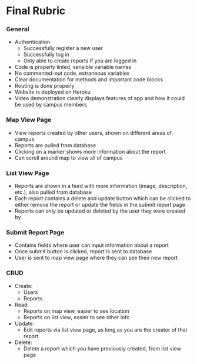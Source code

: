 # Final Rubric

### General

- Authentication
  - Successfully register a new user
  - Successfully log in
  - Only able to create reports if you are logged in
- Code is properly linted, sensible variable names
- No commented-out code, extraneous variables
- Clear documentation for methods and important code blocks
- Routing is done properly
- Website is deployed on Heroku
- Video demonstration clearly displays features of app and how it could be used by campus members

### Map View Page
- View reports created by other users, shown on different areas of campus
- Reports are pulled from database
- Clicking on a marker shows more information about the report
- Can scroll around map to view all of campus

### List View Page
- Reports are shown in a feed with more information (image, description, etc.), also pulled from database
- Each report contains a delete and update button which can be clicked to either remove the report or update the fields in the submit report page
- Reports can only be updated or deleted by the user they were created by

### Submit Report Page
- Contains fields where user can input information about a report
- Once submit button is clicked, report is sent to database
- User is sent to map view page where they can see their new report

### CRUD
- Create:
  - Users
  - Reports
- Read:
  - Reports on map view, easier to see location
  - Reports on list view, easier to see other info
- Update:
  - Edit reports via list view page, as long as you are the creator of that report
- Delete:
  - Delete a report which you have previously created, from list view page
